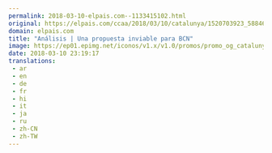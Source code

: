 ```yaml
---
permalink: 2018-03-10-elpais.com--1133415102.html
original: https://elpais.com/ccaa/2018/03/10/catalunya/1520703923_588467.html#?ref=rss&format=simple&link=link
domain: elpais.com
title: "Análisis | Una propuesta inviable para BCN"
image: https://ep01.epimg.net/iconos/v1.x/v1.0/promos/promo_og_catalunya.png
date: 2018-03-10 23:19:17
translations: 
 - ar
 - en
 - de
 - fr
 - hi
 - it
 - ja
 - ru
 - zh-CN
 - zh-TW
---
```


